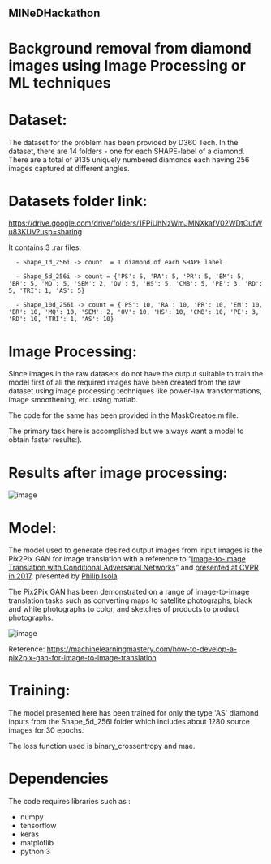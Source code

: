 ## MINeDHackathon
# Background removal from diamond images using Image Processing or ML techniques

# Dataset:
The dataset for the problem has been provided by D360 Tech. In the dataset, there are 14 folders - one for each SHAPE-label of a diamond.
There are a total of 9135 uniquely numbered diamonds each having 256 images captured at different angles.

# Datasets folder link:

https://drive.google.com/drive/folders/1FPiUhNzWmJMNXkafV02WDtCufWu83KUV?usp=sharing


It contains 3 .rar files:

      - Shape_1d_256i -> count  = 1 diamond of each SHAPE label
      
      - Shape_5d_256i -> count = {'PS': 5, 'RA': 5, 'PR': 5, 'EM': 5, 'BR': 5, 'MQ': 5, 'SEM': 2, 'OV': 5, 'HS': 5, 'CMB': 5, 'PE': 3, 'RD': 5, 'TRI': 1, 'AS': 5} 
      
      - Shape_10d_256i -> count = {'PS': 10, 'RA': 10, 'PR': 10, 'EM': 10, 'BR': 10, 'MQ': 10, 'SEM': 2, 'OV': 10, 'HS': 10, 'CMB': 10, 'PE': 3, 'RD': 10, 'TRI': 1, 'AS': 10}

# Image Processing:

Since images in the raw datasets do not have the output suitable to train the model first of all the required images have been created from the raw dataset using image processing techniques like power-law transformations, image smoothening, etc. using matlab. 

The code for the same has been provided in the MaskCreatoe.m file.

The primary task here is accomplished but we always want a model to obtain faster results:).


# Results after image processing:
![image](https://user-images.githubusercontent.com/72211869/156837029-c491a9a6-1a7b-4597-81ef-d440652e5524.png)


# Model:

The model used to generate desired output images from input images is the Pix2Pix GAN for image translation with a reference to “[Image-to-Image Translation with Conditional Adversarial Networks](https://arxiv.org/abs/1611.07004)” and [presented at CVPR in 2017](https://ieeexplore.ieee.org/abstract/document/8100115), presented by [Philip Isola](http://web.mit.edu/phillipi/).

The Pix2Pix GAN has been demonstrated on a range of image-to-image translation tasks such as converting maps to satellite photographs, black and white photographs to color, and sketches of products to product photographs.

![image](https://user-images.githubusercontent.com/72211869/156833884-449959bd-85e6-4394-a2ec-19db81daeed6.png)

Reference: https://machinelearningmastery.com/how-to-develop-a-pix2pix-gan-for-image-to-image-translation

# Training:
The model presented here has been trained for only the type 'AS' diamond inputs from the Shape_5d_256i folder which includes about 1280 source images for 30 epochs.

The loss function used is binary_crossentropy and mae.

# Dependencies

The code requires libraries such as :
- numpy
- tensorflow
- keras
- matplotlib
- python 3
